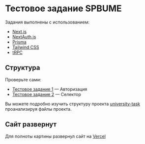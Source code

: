 # Тестовое задание SPBUME


Задания выполнены  с использованием:

- [Next.js](https://nextjs.org)
- [NextAuth.js](https://next-auth.js.org)
- [Prisma](https://prisma.io)
- [Tailwind CSS](https://tailwindcss.com)
- [tRPC](https://trpc.io)

## Структура

Проверьте сами:

- [Тестовое задание 1](https://create.t3.gg/) — Авторизация 
- [Тестовое задание 2](https://create.t3.gg/en/faq#what-learning-resources-are-currently-available) — Селектор

Вы можете подробно изучить структуру проекта  [university-task](https://github.com/incpo/university-task) проанализируя файлы проекта.

## Сайт развернут

Для полноты картины развернул сайт на  [Vercel](https://create.t3.gg/en/deployment/vercel)
